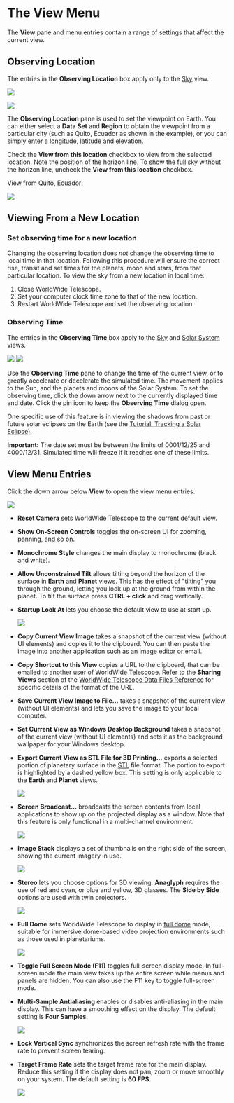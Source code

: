 # The View Menu

The **View** pane and menu entries contain a range of settings that affect the
current view.


## Observing Location

The entries in the **Observing Location** box apply only to the
[Sky](explore.md#sky) view.

![](uiimages/ui_win_Observing-Location.png)

![](uiimages/ui_win_Observing-Location-Options.png)

The **Observing Location** pane is used to set the viewpoint on Earth. You can
either select a **Data Set** and **Region** to obtain the viewpoint from a
particular city (such as Quito, Ecuador as shown in the example), or you can
simply enter a longitude, latitude and elevation.

Check the **View from this location** checkbox to view from the selected
location. Note the position of the horizon line. To show the full sky without
the horizon line, uncheck the **View from this location** checkbox.

View from Quito, Ecuador:

![](uiimages/ui_Quito-View.png)


## Viewing From a New Location

### Set observing time for a new location

Changing the observing location does _not_ change the observing time to local
time in that location. Following this procedure will ensure the correct rise,
transit and set times for the planets, moon and stars, from that particular
location. To view the sky from a new location in local time:

1. Close WorldWide Telescope.
2. Set your computer clock time zone to that of the new location.
3. Restart WorldWide Telescope and set the observing location.

### Observing Time

The entries in the **Observing Time** box apply to the [Sky](explore.md#sky)
and [Solar System](explore.md#solar-system) views.

![](uiimages/ui_win_Observing-Time.png)
![](uiimages/ui_win_Date-Time-Selection.png)

Use the **Observing Time** pane to change the time of the current view, or to
greatly accelerate or decelerate the simulated time. The movement applies to
the Sun, and the planets and moons of the Solar System. To set the observing
time, click the down arrow next to the currently displayed time and date.
Click the pin icon to keep the **Observing Time** dialog open.

One specific use of this feature is in viewing the shadows from past or future
solar eclipses on the Earth (see the
[Tutorial: Tracking a Solar Eclipse)](explore.md#tutorial-tracking-a-solar-eclipse).

**Important:** The date set must be between the limits of 0001/12/25 and
4000/12/31. Simulated time will freeze if it reaches one of these limits.


## View Menu Entries

Click the down arrow below **View** to open the view menu entries.

![](uiimages/ui_win_View-Menu-Entries.png)

* **Reset Camera** sets WorldWide Telescope to the current default view.
* **Show On-Screen Controls** toggles the on-screen UI for zooming, panning,
  and so on.
* **Monochrome Style** changes the main display to monochrome (black and white).
* **Allow Unconstrained Tilt** allows tilting beyond the horizon of the
  surface in **Earth** and **Planet** views. This has the effect of "tilting"
  you through the ground, letting you look up at the ground from within the
  planet. To tilt the surface press **CTRL + click** and drag vertically.
* **Startup Look At** lets you choose the default view to use at start up.

  ![](uiimages/ui_win_Startup-Look-At.jpg)
* **Copy Current View Image** takes a snapshot of the current view (without UI
  elements) and copies it to the clipboard. You can then paste the image into
  another application such as an image editor or email.
* **Copy Shortcut to this View** copies a URL to the clipboard, that can be
  emailed to another user of WorldWide Telescope. Refer to the **Sharing
  Views** section of the
  [WorldWide Telescope Data Files Reference](http://www.worldwidetelescope.org/docs/WorldWideTelescopeDataFilesReference.html)
  for specific details of the format of the URL.
* **Save Current View Image to File...** takes a snapshot of the current view
  (without UI elements) and lets you save the image to your local computer.
* **Set Current View as Windows Desktop Background** takes a snapshot of the
  current view (without UI elements) and sets it as the background wallpaper
  for your Windows desktop.
* **Export Current View as STL File for 3D Printing...** exports a selected
  portion of planetary surface in the
  [STL](http://en.wikipedia.org/wiki/STL_%28file_format%29) file format. The
  portion to export is highlighted by a dashed yellow box. This setting is
  only applicable to the **Earth** and **Planet** views.

  ![](uiimages/ui_win_Export-STL-for-3D-Printing.png)
* **Screen Broadcast...** broadcasts the screen contents from local
  applications to show up on the projected display as a window. Note that this
  feature is only functional in a multi-channel environment.

  ![](uiimages/ui_win_Screen-Broadcast.png)
* **Image Stack** displays a set of thumbnails on the right side of the
  screen, showing the current imagery in use.

  ![](uiimages/ui_win_Image-Stack.png)
* **Stereo** lets you choose options for 3D viewing. **Anaglyph** requires the
  use of red and cyan, or blue and yellow, 3D glasses. The **Side by Side**
  options are used with twin projectors.

  ![](uiimages/ui_win_Stereo.png)
* **Full Dome** sets WorldWide Telescope to display in
  [full dome](http://en.wikipedia.org/wiki/Talk%3AFulldome) mode, suitable for
  immersive dome-based video projection environments such as those used in
  planetariums.

  ![](uiimages/ui_win_Full-Dome.png)
* **Toggle Full Screen Mode (F11)** toggles full-screen display mode. In
  full-screen mode the main view takes up the entire screen while menus and
  panels are hidden. You can also use the F11 key to toggle full-screen mode.
* **Multi-Sample Antialiasing** enables or disables anti-aliasing in the main
  display. This can have a smoothing effect on the display. The default
  setting is **Four Samples**.

  ![](uiimages/ui_win_Multi-Sample-Antialiasing.png)
* **Lock Vertical Sync** synchronizes the screen refresh rate with the frame
  rate to prevent screen tearing.
* **Target Frame Rate** sets the target frame rate for the main display.
  Reduce this setting if the display does not pan, zoom or move smoothly on
  your system. The default setting is **60 FPS**.

  ![](uiimages/ui_win_Frame-Rate.png)
